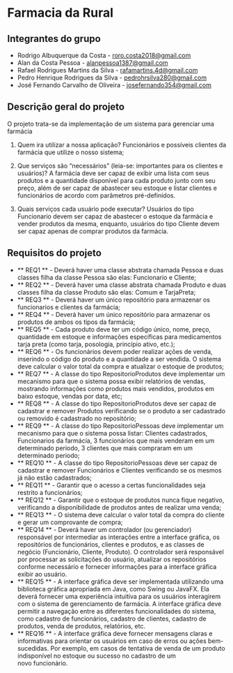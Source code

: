 # Farmacia da Rural

## Integrantes do grupo
* Rodrigo Albuquerque da Costa - roro.costa2018@gmail.com
* Alan da Costa Pessoa - alanpessoa1387@gmail.com
* Rafael Rodrigues Martins da Silva - rafamartins.4d@gmail.com
* Pedro Henrique Rodrigues da Silva - pedrohrsilva280@gmail.com
* José Fernando Carvalho de Oliveira - josefernando354@gmail.com

## Descrição geral do projeto
O projeto trata-se da implementação de um sistema para gerenciar uma farmácia 

 1. Quem ira utilizar a nossa aplicação?
    Funcionários e possíveis clientes da farmácia que utilize o nosso sistema;
    
 2. Que serviços são “necessários” (leia-se: importantes para os clientes e usuários)?
    A farmácia deve ser capaz de exibir uma lista com seus produtos e a quantidade disponível para cada produto junto com seu preço, além de ser capaz de abastecer seu estoque e listar clientes e funcionários de acordo com parâmetros pré-definidos.
    
 3. Quais serviços cada usuário pode executar?
    Usuários do tipo Funcionario devem ser capaz de abastecer o estoque da farmácia e vender produtos da mesma, enquanto, usuários do tipo Cliente devem ser capaz apenas de comprar produtos da farmácia.

## Requisitos do projeto

* ** REQ1 ** - Deverá haver uma classe abstrata chamada Pessoa e duas classes filha da classe Pessoa são elas: Funcionario e Cliente;
* ** REQ2 ** - Deverá haver uma classe abstrata chamada Produto e duas classes filha da classe Produto são elas: Comum e TarjaPreta;
* ** REQ3 ** - Deverá haver um único repositório para armazenar os funcionarios e clientes da farmácia;
* ** REQ4 ** - Deverá haver um único repositório para armazenar os produtos de ambos os tipos da farmácia;
* ** REQ5 ** - Cada produto deve ter um código único, nome, preço, quantidade em estoque e informações específicas para medicamentos tarja preta (como tarja, posologia, princípio ativo, etc.);
* ** REQ6 ** - Os funcionários devem poder realizar ações de venda, inserindo o código do produto e a quantidade a ser vendida. O sistema deve calcular o valor total da compra e atualizar o estoque de produtos;
* ** REQ7 ** - A classe do tipo RepositorioProdutos deve implementar um mecanismo para que o sistema possa exibir relatórios de vendas, mostrando informações como produtos mais vendidos, produtos em baixo estoque, vendas por data, etc;
* ** REQ8 ** - A classe do tipo RepositorioProdutos deve ser capaz de cadastrar e remover Produtos verificando se o produto a ser cadastrado ou removido é cadastrado no repositório;
* ** REQ9 ** - A classe do tipo RepositorioPessoas deve implementar um mecanismo para que o sistema possa listar: Clientes cadastrados, Funcionarios da farmácia, 3 funcionários que mais venderam em um determinado periodo, 3 clientes que mais compraram em um determinado periodo;
* ** REQ10 ** - A classe do tipo RepositorioPessoas deve ser capaz de cadastrar e remover Funcionários e Clientes verificando se os mesmos já não estão cadastrados;
* ** REQ11 ** - Garantir que o acesso a certas funcionalidades seja restrito a funcionários;
* ** REQ12 ** - Garantir que o estoque de produtos nunca fique negativo, verificando a disponibilidade de produtos antes de realizar uma venda;
* ** REQ13 ** - O sistema deve calcular o valor total da compra do cliente e gerar um comprovante de compra;
* ** REQ14 ** - Deverá haver um controlador (ou gerenciador) responsável por intermediar as interações entre a interface gráfica, os repositórios de funcionários, clientes e produtos, e as classes de negócio (Funcionário, Cliente, Produto). O controlador será responsável por processar as solicitações do usuário, atualizar os repositórios conforme necessário e fornecer informações para a interface gráfica exibir ao usuário.
* ** REQ15 ** - A interface gráfica deve ser implementada utilizando uma biblioteca gráfica apropriada em Java, como Swing ou JavaFX. Ela deverá fornecer uma experiência intuitiva para os usuários interagirem com o sistema de gerenciamento de farmácia. A interface gráfica deve permitir a navegação entre as diferentes funcionalidades do sistema, como cadastro de funcionários, cadastro de clientes, cadastro de produtos, venda de produtos, relatórios, etc.
* ** REQ16 ** - A interface gráfica deve fornecer mensagens claras e informativas para orientar os usuários em caso de erros ou ações bem-sucedidas. Por exemplo, em casos de tentativa de venda de um produto indisponível no estoque ou sucesso no cadastro de um novo funcionário.
